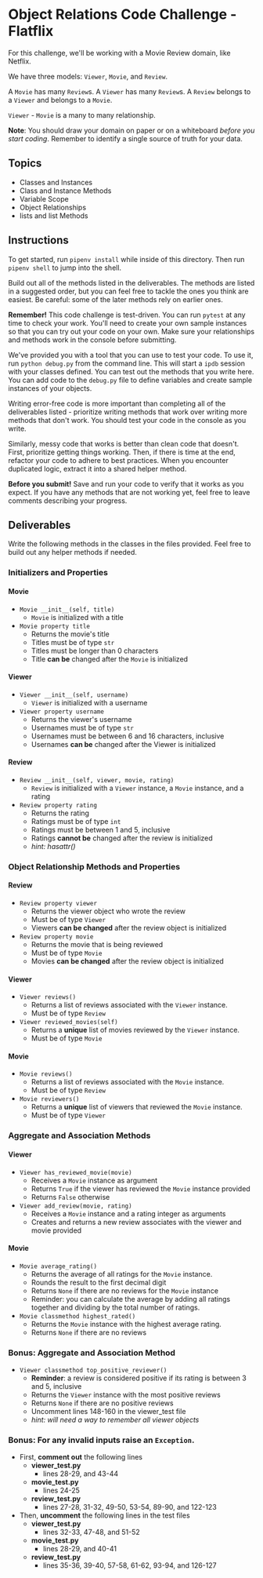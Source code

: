 # Object Relations Code Challenge - Flatflix

For this challenge, we'll be working with a Movie Review domain, like Netflix.

We have three models: `Viewer`, `Movie`, and `Review`.

A `Movie` has many `Review`s. A `Viewer` has many `Review`s. A `Review` belongs
to a `Viewer` and belongs to a `Movie`.

`Viewer` - `Movie` is a many to many relationship.

**Note**: You should draw your domain on paper or on a whiteboard _before you
start coding_. Remember to identify a single source of truth for your data.

## Topics

- Classes and Instances
- Class and Instance Methods
- Variable Scope
- Object Relationships
- lists and list Methods

## Instructions

To get started, run `pipenv install` while inside of this directory. Then run `pipenv shell` to jump into the shell.

Build out all of the methods listed in the deliverables. The methods are listed
in a suggested order, but you can feel free to tackle the ones you think are
easiest. Be careful: some of the later methods rely on earlier ones.

**Remember!** This code challenge is test-driven. You can run `pytest` at any
time to check your work.
You'll need to create your own sample instances so that you can try out your
code on your own. Make sure your relationships and methods work in the console
before submitting.

We've provided you with a tool that you can use to test your code. To use it,
run `python debug.py` from the command line. This will start a `ipdb` session
with your classes defined. You can test out the methods that you write here. You
can add code to the `debug.py` file to define variables and create sample
instances of your objects.

Writing error-free code is more important than completing all of the
deliverables listed - prioritize writing methods that work over writing more
methods that don't work. You should test your code in the console as you write.

Similarly, messy code that works is better than clean code that doesn't. First,
prioritize getting things working. Then, if there is time at the end, refactor
your code to adhere to best practices. When you encounter duplicated logic,
extract it into a shared helper method.

**Before you submit!** Save and run your code to verify that it works as you
expect. If you have any methods that are not working yet, feel free to leave
comments describing your progress.

## Deliverables

Write the following methods in the classes in the files provided. Feel free to
build out any helper methods if needed.

### Initializers and Properties

#### Movie

- `Movie __init__(self, title)`
  - `Movie` is initialized with a title
- `Movie property title`
  - Returns the movie's title
  - Titles must be of type `str`
  - Titles must be longer than 0 characters
  - Title **can be** changed after the `Movie` is initialized

#### Viewer

- `Viewer __init__(self, username)`
  - `Viewer` is initialized with a username
- `Viewer property username`
  - Returns the viewer's username
  - Usernames must be of type `str`
  - Usernames must be between 6 and 16 characters,
    inclusive
  - Usernames **can be** changed after the Viewer is initialized

#### Review

- `Review __init__(self, viewer, movie, rating)`
  - `Review` is initialized with a `Viewer` instance, a `Movie` instance, and a rating
- `Review property rating`
  - Returns the rating
  - Ratings must be of type `int`
  - Ratings must be between 1 and 5, inclusive
  - Ratings **cannot be** changed after the review is initialized
  - _hint: hasattr()_

### Object Relationship Methods and Properties

#### Review

- `Review property viewer`
  - Returns the viewer object who wrote the review
  - Must be of type `Viewer`
  - Viewers **can be changed** after the review object is initialized
- `Review property movie`
  - Returns the movie that is being reviewed
  - Must be of type `Movie`
  - Movies **can be changed** after the review object is initialized

#### Viewer

- `Viewer reviews()`
  - Returns a list of reviews associated with the `Viewer` instance.
  - Must be of type `Review`
- `Viewer reviewed_movies(self)`
  - Returns a **unique** list of movies reviewed by the `Viewer` instance.
  - Must be of type `Movie`

#### Movie

- `Movie reviews()`
  - Returns a list of reviews associated with the `Movie` instance.
  - Must be of type `Review`
- `Movie reviewers()`
  - Returns a **unique** list of viewers that reviewed the `Movie` instance.
  - Must be of type `Viewer`

### Aggregate and Association Methods

#### Viewer

- `Viewer has_reviewed_movie(movie)`
  - Receives a `Movie` instance as argument
  - Returns `True` if the viewer has reviewed the `Movie` instance provided
  - Returns `False` otherwise
- `Viewer add_review(movie, rating)`
  - Receives a `Movie` instance and a rating integer as arguments
  - Creates and returns a new review associates with the viewer and movie provided

#### Movie

- `Movie average_rating()`
  - Returns the average of all ratings for the `Movie` instance.
  - Rounds the result to the first decimal digit
  - Returns `None` if there are no reviews for the `Movie` instance
  - Reminder: you can calculate the average by adding all ratings together and dividing by the total number of ratings.
- `Movie classmethod highest_rated()`
  - Returns the `Movie` instance with the highest average rating.
  - Returns `None` if there are no reviews

### Bonus: Aggregate and Association Method

- `Viewer classmethod top_positive_reviewer()`
  - **Reminder**: a review is considered positive if its rating is between 3 and 5, inclusive
  - Returns the `Viewer` instance with the most positive reviews
  - Returns `None` if there are no positive reviews
  - Uncomment lines 148-160 in the viewer_test file
  - _hint: will need a way to remember all viewer objects_

### Bonus: For any invalid inputs raise an `Exception`.
- First, **comment out** the following lines
  - **viewer_test.py**
    - lines 28-29, and 43-44
  - **movie_test.py**
    - lines 24-25
  - **review_test.py**
    - lines 27-28, 31-32, 49-50, 53-54, 89-90, and 122-123
- Then, **uncomment** the following lines in the test files
  - **viewer_test.py**
    - lines 32-33, 47-48, and 51-52
  - **movie_test.py**
    - lines 28-29, and 40-41
  - **review_test.py**
    - lines 35-36, 39-40, 57-58, 61-62, 93-94, and 126-127
